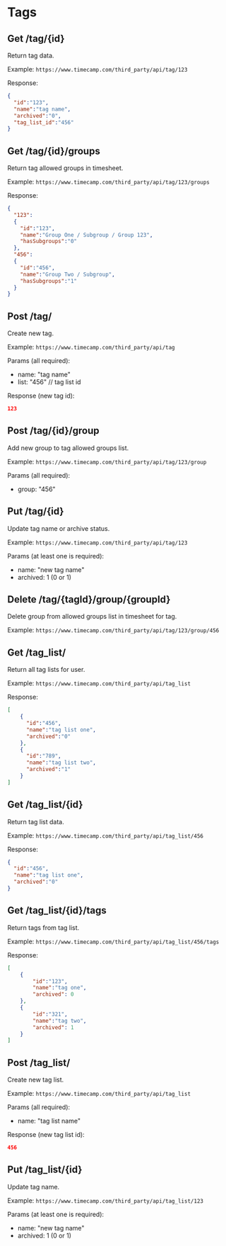 Tags
======


Get /tag/{id}
----------

Return tag data.

Example:
`https://www.timecamp.com/third_party/api/tag/123`

Response:
```json
{
  "id":"123",
  "name":"tag name",
  "archived":"0",
  "tag_list_id":"456"
}
```

Get /tag/{id}/groups
----------

Return tag allowed groups in timesheet.

Example:
`https://www.timecamp.com/third_party/api/tag/123/groups`

Response:
```json
{
  "123":
  {
    "id":"123",
    "name":"Group One / Subgroup / Group 123",
    "hasSubgroups":"0"
  },
  "456":
  {
    "id":"456",
    "name":"Group Two / Subgroup",
    "hasSubgroups":"1"
  }
}
```

Post /tag/
----------

Create new tag.

Example:
`https://www.timecamp.com/third_party/api/tag`

Params (all required):
* name: "tag name"
* list: "456" // tag list id

Response (new tag id):
```json
123
```

Post /tag/{id}/group
----------

Add new group to tag allowed groups list.

Example:
`https://www.timecamp.com/third_party/api/tag/123/group`

Params (all required):
* group: "456"

Put /tag/{id}
----------

Update tag name or archive status.

Example:
`https://www.timecamp.com/third_party/api/tag/123`

Params (at least one is required):
* name: "new tag name"
* archived: 1 (0 or 1)

Delete /tag/{tagId}/group/{groupId}
----------

Delete group from allowed groups list in timesheet for tag.

Example:
`https://www.timecamp.com/third_party/api/tag/123/group/456`

Get /tag_list/
----------

Return all tag lists for user.

Example:
`https://www.timecamp.com/third_party/api/tag_list`

Response:
```json
[
    {
      "id":"456",
      "name":"tag list one",
      "archived":"0"
    },
    {
      "id":"789",
      "name":"tag list two",
      "archived":"1"
    }
]
```

Get /tag_list/{id}
----------

Return tag list data.

Example:
`https://www.timecamp.com/third_party/api/tag_list/456`

Response:
```json
{
  "id":"456",
  "name":"tag list one",
  "archived":"0"
}
```

Get /tag_list/{id}/tags
----------

Return tags from tag list.

Example:
`https://www.timecamp.com/third_party/api/tag_list/456/tags`

Response:
```json
[
    {
        "id":"123",
        "name":"tag one",
        "archived": 0
    },
    {
        "id":"321",
        "name":"tag two",
        "archived": 1
    }
]
```

Post /tag_list/
----------

Create new tag list.

Example:
`https://www.timecamp.com/third_party/api/tag_list`

Params (all required):
* name: "tag list name"

Response (new tag list id):
```json
456
```

Put /tag_list/{id}
----------

Update tag name.

Example:
`https://www.timecamp.com/third_party/api/tag_list/123`

Params (at least one is required):
* name: "new tag name"
* archived: 1 (0 or 1)

